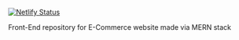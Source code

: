 [![Netlify Status](https://api.netlify.com/api/v1/badges/f9b6bb21-7b92-4318-b092-b3a9b9e42733/deploy-status)](https://app.netlify.com/sites/mern-ecommerce-frontend/deploys)

Front-End repository for E-Commerce website made via MERN stack
